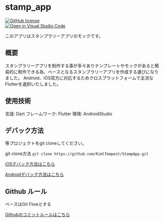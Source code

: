 # stamp_app

[![GitHub license](https://img.shields.io/github/license/RimlTempest/StampApp)](https://github.com/RimlTempest/StampApp/blob/develop/LICENSE)  
[![Open in Visual Studio Code](https://open.vscode.dev/badges/open-in-vscode.svg)](https://open.vscode.dev/RimlTempest/StampApp)

このアプリはスタンプラリーアプリのモックです。

## 概要

スタンプラリーアプリを制作する事が多々ありテンプレートやモックがあると簡易的に制作できる為、ベースとなるスタンプラリーアプリを作成する運びになりました。
Android、iOS双方に対応するためクロスプラットフォームで主流なFlutterを選択いたしました。

## 使用技術

言語: Dart
フレームワーク: Flutter
環境: AndroidStudio

## デバック方法

等プロジェクトをgit cloneしてください。

git clone方法
`git clone https://github.com/RimlTempest/StampApp.git`

[iOSデバック方法はこちら](document/iOS_Build.md)

[Androidデバック方法はこちら](document/Android_Build.md)

## Github ルール

ベースはGit Flowとする

[Githubのコミットルールはこちら](document/Github_CommitRule.md)
